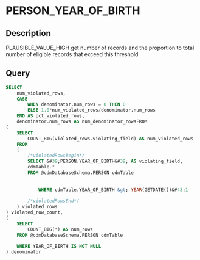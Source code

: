 



# PERSON_YEAR_OF_BIRTH



## Description
PLAUSIBLE_VALUE_HIGH
get number of records and the proportion to total number of eligible records that exceed this threshold



## Query
```sql
SELECT 
	num_violated_rows, 
	CASE 
		WHEN denominator.num_rows = 0 THEN 0 
		ELSE 1.0*num_violated_rows/denominator.num_rows 
	END AS pct_violated_rows, 
  	denominator.num_rows AS num_denominator_rowsFROM
(
	SELECT 
		COUNT_BIG(violated_rows.violating_field) AS num_violated_rows
	FROM
	(
		/*violatedRowsBegin*/
		SELECT &#39;PERSON.YEAR_OF_BIRTH&#39; AS violating_field, 
		cdmTable.*
    	FROM @cdmDatabaseSchema.PERSON cdmTable
    		
    		
      		WHERE cdmTable.YEAR_OF_BIRTH &gt; YEAR(GETDATE())&#43;1
		
		/*violatedRowsEnd*/
	) violated_rows
) violated_row_count,
(
	SELECT 
		COUNT_BIG(*) AS num_rows
	FROM @cdmDatabaseSchema.PERSON cdmTable
		
  	WHERE YEAR_OF_BIRTH IS NOT NULL
) denominator
```

